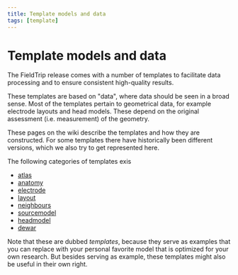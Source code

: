 ```yaml
---
title: Template models and data
tags: [template]
---
```


# Template models and data

The FieldTrip release comes with a number of templates to facilitate data processing and to ensure consistent high-quality results.

These templates are based on "data", where data should be seen in a broad sense. Most of the templates pertain to geometrical data, for example electrode layouts and head models. These depend on the original assessment (i.e. measurement) of the geometry.

These pages on the wiki describe the templates and how they are constructed. For some templates there have historically been different versions, which we also try to get represented here.

The following categories of templates exis

- [atlas](/template/atlas)
- [anatomy](/template/anatomy)
- [electrode](/template/electrode)
- [layout](/template/layout)
- [neighbours](/template/neighbours)
- [sourcemodel](/template/sourcemodel)
- [headmodel](/template/headmodel)
- [dewar](/template/dewar)

Note that these are dubbed _templates_, because they serve as examples that you can replace with your personal favorite model that is optimized for your own research. But besides serving as example, these templates might also be useful in their own right.
